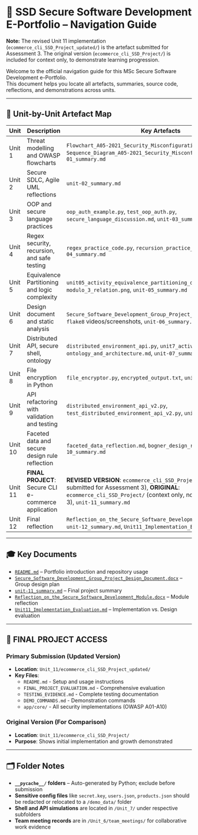 # 🧭 SSD Secure Software Development E-Portfolio – Navigation Guide

**Note:** The revised Unit 11 implementation (`ecommerce_cli_SSD_Project_updated/`) is the artefact submitted for Assessment 3. The original version (`ecommerce_cli_SSD_Project/`) is included for context only, to demonstrate learning progression.

Welcome to the official navigation guide for this MSc Secure Software Development e-Portfolio.  
This document helps you locate all artefacts, summaries, source code, reflections, and demonstrations across units.

---

## 📘 Unit-by-Unit Artefact Map

| Unit     | Description                                      | Key Artefacts                                             | Folder              |
|----------|--------------------------------------------------|------------------------------------------------------------|---------------------|
| Unit 1   | Threat modelling and OWASP flowcharts            | `Flowchart_A05-2021_Security_Misconfiguration.png`, `Sequence_Diagram_A05-2021_Security_Misconfiguration.png`, `unit-01_summary.md` | `/Unit_1/`         |
| Unit 2   | Secure SDLC, Agile UML reflections               | `unit-02_summary.md`                                       | `/Unit_2/`         |
| Unit 3   | OOP and secure language practices                | `oop_auth_example.py`, `test_oop_auth.py`, `secure_language_discussion.md`, `unit-03_summary.md` | `/Unit_3/`         |
| Unit 4   | Regex security, recursion, and safe testing      | `regex_practice_code.py`, `recursion_practice_code.py`, `unit-04_summary.md` | `/Unit_4/`         |
| Unit 5   | Equivalence Partitioning and logic complexity    | `unit05_activity_equivalence_partitioning_demo.ipynb`, `modulo_3_relation.png`, `unit-05_summary.md` | `/Unit_5/`         |
| Unit 6   | Design document and static analysis              | `Secure_Software_Development_Group_Project_Design_Document.docx`, `flake8` videos/screenshots, `unit-06_summary.md` | `/Unit_6/`         |
| Unit 7   | Distributed API, secure shell, ontology          | `distributed_environment_api.py`, `unit7_activity_secure_shell.py`, `ontology_and_architecture.md`, `unit-07_summary.md` | `/Unit_7/`         |
| Unit 8   | File encryption in Python                        | `file_encryptor.py`, `encrypted_output.txt`, `unit-08_summary.md` | `/Unit_8/`         |
| Unit 9   | API refactoring with validation and testing      | `distributed_environment_api_v2.py`, `test_distributed_environment_api_v2.py`, `unit-09_summary.md` | `/Unit_9/`         |
| Unit 10  | Faceted data and secure design rule reflection   | `faceted_data_reflection.md`, `bogner_design_rules.md`, `unit-10_summary.md` | `/Unit_10/`        |
| Unit 11  | **FINAL PROJECT**: Secure CLI e-commerce application | **REVISED VERSION**: `ecommerce_cli_SSD_Project_updated/` (artefact submitted for Assessment 3), **ORIGINAL**: `ecommerce_cli_SSD_Project/` (context only, not part of Assessment 3), `unit-11_summary.md` | `/Unit_11/`        |
| Unit 12  | Final reflection                                 | `Reflection_on_the_Secure_Software_Development_Module.docx`, `unit-12_summary.md`, `Unit11_Implementation_Evaluation.md` | `/Unit_12/`        |

---

## 🎓 Key Documents

- [`README.md`](README.md) – Portfolio introduction and repository usage
- [`Secure_Software_Development_Group_Project_Design_Document.docx`](Unit_6/Secure_Software_Development_Group_Project_Design_Document.docx) – Group design plan
- [`unit-11_summary.md`](Unit_11/unit-11_summary.md) – Final project summary
- [`Reflection_on_the_Secure_Software_Development_Module.docx`](Unit_12/Reflection_on_the_Secure_Software_Development_Module.docx) – Module reflection
- [`Unit11_Implementation_Evaluation.md`](Unit_12/Unit11_Implementation_Evaluation.md) – Implementation vs. Design evaluation

---

## 🚀 **FINAL PROJECT ACCESS**

### **Primary Submission (Updated Version)**
- **Location**: `Unit_11/ecommerce_cli_SSD_Project_updated/`
- **Key Files**:
  - `README.md` - Setup and usage instructions
  - `FINAL_PROJECT_EVALUATION.md` - Comprehensive evaluation
  - `TESTING_EVIDENCE.md` - Complete testing documentation
  - `DEMO_COMMANDS.md` - Demonstration commands
  - `app/core/` - All security implementations (OWASP A01-A10)

### **Original Version (For Comparison)**
- **Location**: `Unit_11/ecommerce_cli_SSD_Project/`
- **Purpose**: Shows initial implementation and growth demonstrated

---

## 🗂 Folder Notes

- **`__pycache__/` folders** – Auto-generated by Python; exclude before submission
- **Sensitive config files** like `secret.key`, `users.json`, `products.json` should be redacted or relocated to a `/demo_data/` folder
- **Shell and API simulations** are located in `/Unit_7/` under respective subfolders
- **Team meeting records** are in `/Unit_6/team_meetings/` for collaborative work evidence
